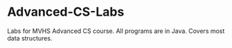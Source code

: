 # Advanced-CS-Labs
Labs for MVHS Advanced CS course. All programs are in Java. Covers most data structures. 
